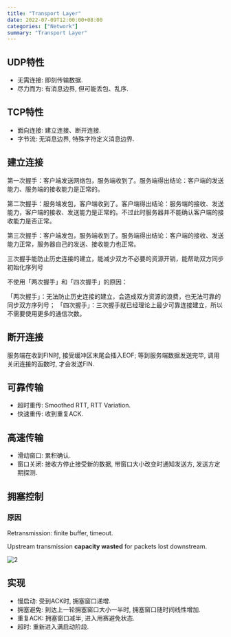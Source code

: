 ```yaml
---
title: "Transport Layer"
date: 2022-07-09T12:00:00+08:00
categories: ["Network"]
summary: "Transport Layer"
---
```


## UDP特性

* 无需连接: 即刻传输数据.
* 尽力而为: 有消息边界, 但可能丢包、乱序.

## TCP特性

* 面向连接: 建立连接、断开连接.
* 字节流: 无消息边界, 特殊字符定义消息边界.

## 建立连接

第一次握手：客户端发送网络包，服务端收到了。服务端得出结论：客户端的发送能力、服务端的接收能力是正常的。

第二次握手：服务端发包，客户端收到了。客户端得出结论：服务端的接收、发送能力，客户端的接收、发送能力是正常的。不过此时服务器并不能确认客户端的接收能力是否正常。

第三次握手：客户端发包，服务端收到了。服务端得出结论：客户端的接收、发送能力正常，服务器自己的发送、接收能力也正常。

三次握手能防止历史连接的建立，能减少双方不必要的资源开销，能帮助双方同步初始化序列号

不使用「两次握手」和「四次握手」的原因：

「两次握手」：无法防止历史连接的建立，会造成双方资源的浪费，也无法可靠的同步双方序列号；
「四次握手」：三次握手就已经理论上最少可靠连接建立，所以不需要使用更多的通信次数。

## 断开连接

服务端在收到FIN时, 接受缓冲区末尾会插入EOF; 等到服务端数据发送完毕, 调用关闭连接的函数时, 才会发送FIN.

## 可靠传输

* 超时重传: Smoothed RTT, RTT Variation.
* 快速重传: 收到重复ACK.

## 高速传输

* 滑动窗口: 累积确认.
* 窗口关闭: 接收方停止接受新的数据, 带窗口大小改变时通知发送方, 发送方定期探测.

## 拥塞控制

### 原因

Retransmission: finite buffer, timeout.

Upstream transmission **capacity wasted** for packets lost downstream.

![2](https://oos.axlis.cn/blog/network/2.png)

## 实现

* 慢启动: 受到ACK时, 拥塞窗口递增.
* 拥塞避免: 到达上一轮拥塞窗口大小一半时, 拥塞窗口随时间线性增加.
* 重复ACK: 拥塞窗口减半, 进入用赛避免状态.
* 超时: 重新进入满启动阶段.
